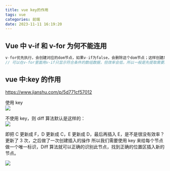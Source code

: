 ```yaml
---
title: vue key的作用
tags: vue
categories: 前端
date: 2023-11-11 16:19:20
---
```

<meta name="referrer" content="no-referrer"/>

## Vue 中 v-if 和 v-for 为何不能连用

```js
v-for优先执行，会创建对应的dom节点，如果v-if为false，会删除这个dom节点；这样创建后再删除，会造成页面卡顿。
// 可以在v-for里面用v-if只显示符合条件的数组数据，但效率会低，所以一般是先提取需要的数据再用v-for
```

## vue 中:key 的作用

https://www.jianshu.com/p/5d771cf57012

使用 key <br>
![](https://upload-images.jianshu.io/upload_images/13201627-c3e12cdb02d59c24.png?imageMogr2/auto-orient/strip|imageView2/2/w/477/format/webp)

不使用 key，则 diff 算法默认是这样的： <br>
![](https://upload-images.jianshu.io/upload_images/13201627-9d6226c6268a341b.png?imageMogr2/auto-orient/strip|imageView2/2/w/572/format/webp)

即把 C 更新成 F，D 更新成 C，E 更新成 D，最后再插入 E，是不是很没有效率？ 更新了 3 次，之后做了一次创建插入的操作
所以我们需要使用 key 来给每个节点做一个唯一标识，Diff 算法就可以正确的识别此节点，找到正确的位置区插入新的节点。

![](https://upload-images.jianshu.io/upload_images/13201627-d0b3a1577860fda9.png?imageMogr2/auto-orient/strip|imageView2/2/w/452/format/webp)